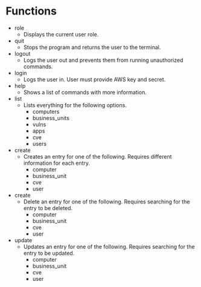 # Functions
- role
	- Displays the current user role.
- quit
	- Stops the program and returns the user to the terminal.
- logout
	- Logs the user out and prevents them from running unauthorized commands.
- login
	- Logs the user in. User must provide AWS key and secret.
- help
	- Shows a list of commands with more information.
- list	
	- Lists everything for the following options.
		- computers
		- business_units
		- vulns
		- apps
		- cve
		- users
- create
	- Creates an entry for one of the following. Requires different information for each entry.
		- computer
		- business_unit
		- cve
		- user
- create
	- Delete an entry for one of the following. Requires searching for the entry to be deleted.
		- computer
		- business_unit
		- cve
		- user
- update
	- Updates an entry for one of the following. Requires searching for the entry to be updated.
		- computer
		- business_unit
		- cve
		- user
